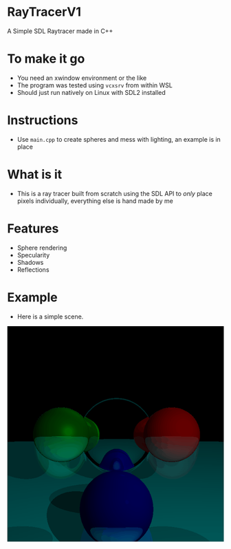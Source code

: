 # RayTracerV1
A Simple SDL Raytracer made in C++

# To make it go
* You need an xwindow environment or the like
* The program was tested using `vcxsrv` from within WSL
* Should just run natively on Linux with SDL2 installed

# Instructions
* Use `main.cpp` to create spheres and mess with lighting, an example is in place


# What is it
* This is a ray tracer built from scratch using the SDL API to *only* place pixels individually, everything else is hand made by me

# Features
* Sphere rendering
* Specularity
* Shadows
* Reflections

# Example

* Here is a simple scene.

![Gif1](/res/Gif1.gif)
